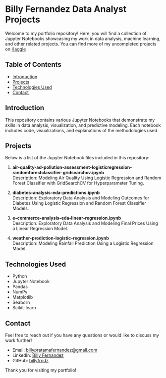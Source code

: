 # Billy Fernandez Data Analyst Projects

Welcome to my portfolio repository! Here, you will find a collection of Jupyter Notebooks showcasing my work in data analysis, machine learning, and other related projects. 
You can find more of my uncompleted projects on [Kaggle](https://www.kaggle.com/billyfernandez/code)

## Table of Contents

- [Introduction](#introduction)
- [Projects](#projects)
- [Technologies Used](#technologies-used)
- [Contact](#contact)

## Introduction

This repository contains various Jupyter Notebooks that demonstrate my skills in data analysis, visualization, and predictive modeling. Each notebook includes code, visualizations, and explanations of the methodologies used.

## Projects

Below is a list of the Jupyter Notebook files included in this repository:

1. **air-quality-ad-pollution-assessment-logisticregression-randomforestclassifier-gridsearchcv.ipynb**  
   Description: Modeling Air Quality Using Logistic Regression and Random Forest Classifier with GridSearchCV for Hyperparameter Tuning.

2. **diabetes-analysis-eda-predictions.ipynb**  
   Description: Exploratory Data Analysis and Modeling Outcomes for Diabetes Using Logistic Regression and Random Forest Classifier Models.

3. **e-commerce-analysis-eda-linear-regression.ipynb**  
   Description: Exploratory Data Analysis and Modeling Final Prices Using a Linear Regression Model.

4. **weather-prediction-logistic-regression.ipynb**  
   Description: Modeling Rainfall Prediction Using a Logistic Regression Model.

## Technologies Used

- Python
- Jupyter Notebook
- Pandas
- NumPy
- Matplotlib
- Seaborn
- Scikit-learn
  
## Contact

Feel free to reach out if you have any questions or would like to discuss my work further!

- Email: billypratamafernandez@gmail.com
- LinkedIn: [Billy Fernandez](https://www.linkedin.com/in/billy-fernandez)
- GitHub: [billyfrndz](https://github.com/billyfrndz)

Thank you for visiting my portfolio!
